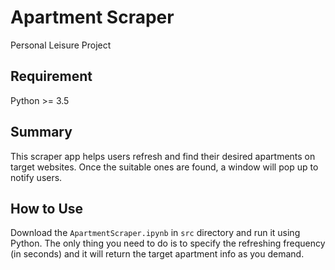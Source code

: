 # Apartment Scraper
Personal Leisure Project

## Requirement
Python >= 3.5

## Summary
This scraper app helps users refresh and find their desired apartments on target websites. Once the suitable ones are found, a window will pop up to notify users.

## How to Use
Download the `ApartmentScraper.ipynb` in `src` directory and run it using Python. The only thing you need to do is to specify the refreshing frequency (in seconds) and it will return the target apartment info as you demand.